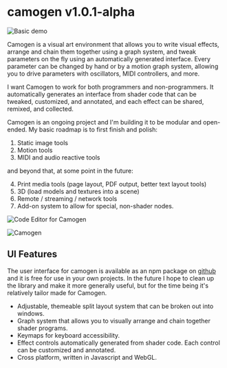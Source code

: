 # camogen v1.0.1-alpha

![Basic demo](https://cdn.glitch.com/dc2a8e0d-c671-426a-903d-ad1a4fc36b99%2FScreenshot%202021-01-19%2022%3A35%3A02.png?v=1611173120078)

Camogen is a visual art environment that allows you to write visual effects, arrange and chain them together using a graph system, and tweak parameters on the fly using an automatically generated interface. Every parameter can be changed by hand or by a motion graph system, allowing you to drive parameters with oscillators, MIDI controllers, and more.

I want Camogen to work for both programmers and non-programmers. It automatically generates an interface from shader code that can be tweaked, customized, and annotated, and each effect can be shared, remixed, and collected.

Camogen is an ongoing project and I'm building it to be modular and open-ended. My basic roadmap is to first finish and polish:

1. Static image tools
2. Motion tools
3. MIDI and audio reactive tools

and beyond that, at some point in the future:

4. Print media tools (page layout, PDF output, better text layout tools)
5. 3D (load models and textures into a scene)
6. Remote / streaming / network tools
7. Add-on system to allow for special, non-shader nodes.

![Code Editor for Camogen](https://cdn.glitch.com/dc2a8e0d-c671-426a-903d-ad1a4fc36b99%2FScreenshot%202021-01-19%2022%3A59%3A33.png?v=1611173114513)

![Camogen](https://cdn.glitch.com/dc2a8e0d-c671-426a-903d-ad1a4fc36b99%2Fmain.png?v=1609269460983)

## UI Features

The user interface for camogen is available as an npm package on [github](https://github.com/aceslowman/maco-ui) and it is free for use in your own projects. In the future I hope to clean up the library and make it more generally useful, but for the time being it's relatively tailor made for Camogen.

- Adjustable, themeable split layout system that can be broken out into windows.
- Graph system that allows you to visually arrange and chain together shader programs.
- Keymaps for keyboard accessibility.
- Effect controls automatically generated from shader code. Each control can be customized and annotated.
- Cross platform, written in Javascript and WebGL.
